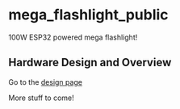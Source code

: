 # mega_flashlight_public
100W ESP32 powered mega flashlight!

## Hardware Design and Overview
Go to the [design page](https://github.com/benhogervorst/mega_flashlight_public/tree/main/design)

More stuff to come!

